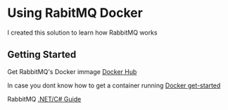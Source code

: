 # Using RabitMQ Docker

I created this solution to learn how RabbitMQ works

## Getting Started

Get RabbitMQ's Docker immage [Docker Hub](https://hub.docker.com/_/rabbitmq/)

In case you dont know how to get a container running [Docker get-started](https://docs.docker.com/get-started/)

RabbitMQ [.NET/C# Guide](https://www.rabbitmq.com/dotnet-api-guide.html)